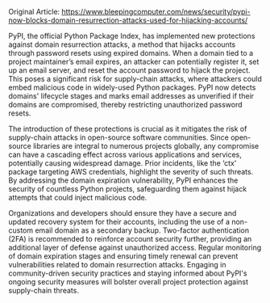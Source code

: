 Original Article: https://www.bleepingcomputer.com/news/security/pypi-now-blocks-domain-resurrection-attacks-used-for-hijacking-accounts/

PyPI, the official Python Package Index, has implemented new protections against domain resurrection attacks, a method that hijacks accounts through password resets using expired domains. When a domain tied to a project maintainer’s email expires, an attacker can potentially register it, set up an email server, and reset the account password to hijack the project. This poses a significant risk for supply-chain attacks, where attackers could embed malicious code in widely-used Python packages. PyPI now detects domains' lifecycle stages and marks email addresses as unverified if their domains are compromised, thereby restricting unauthorized password resets.

The introduction of these protections is crucial as it mitigates the risk of supply-chain attacks in open-source software communities. Since open-source libraries are integral to numerous projects globally, any compromise can have a cascading effect across various applications and services, potentially causing widespread damage. Prior incidents, like the ‘ctx’ package targeting AWS credentials, highlight the severity of such threats. By addressing the domain expiration vulnerability, PyPI enhances the security of countless Python projects, safeguarding them against hijack attempts that could inject malicious code.

Organizations and developers should ensure they have a secure and updated recovery system for their accounts, including the use of a non-custom email domain as a secondary backup. Two-factor authentication (2FA) is recommended to reinforce account security further, providing an additional layer of defense against unauthorized access. Regular monitoring of domain expiration stages and ensuring timely renewal can prevent vulnerabilities related to domain resurrection attacks. Engaging in community-driven security practices and staying informed about PyPI's ongoing security measures will bolster overall project protection against supply-chain threats.